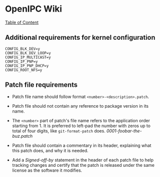 # OpenIPC Wiki
[Table of Content](README.md)

Additional requirements for kernel configuration
------------------------------------------------

```
CONFIG_BLK_DEV=y
CONFIG_BLK_DEV_LOOP=y
CONFIG_IP_MULTICAST=y
CONFIG_IP_PNP=y
CONFIG_IP_PNP_DHCP=y
CONFIG_ROOT_NFS=y
```

## Patch file requirements

- Patch file name should follow format `<number>-<description>.patch`.

- Patch file should not contain any reference to package version in its name.

- The `<number>` part of patch's file name refers to the application order
  starting from 1. It is preferred to left-pad the number with zeros up to total
  of four digits, like `git-format-patch` does. _0001-foobar-the-buz.patch_

- Patch file should contain a commentary in its header, explaining what this
  patch does, and why it is needed.

- Add a _Signed-off-by_ statement in the header of each patch file to help
  tracking changes and certify that the patch is released under the same license
  as the software it modifies.
